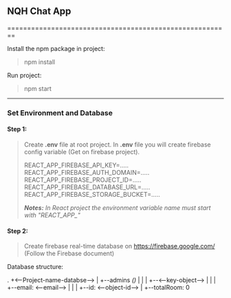 ## NQH Chat App

========================================================

Install the npm package in project:
> npm install

Run project:
> npm start

--------------------------------------------------------
### Set Environment and Database

#### Step 1:

>
> Create **.env** file at root project.
> In **.env** file you will create firebase config variable (Get on firebase project).
>
> REACT_APP_FIREBASE_API_KEY=.....
> REACT_APP_FIREBASE_AUTH_DOMAIN=.....
> REACT_APP_FIREBASE_PROJECT_ID=.....
> REACT_APP_FIREBASE_DATABASE_URL=.....
> REACT_APP_FIREBASE_STORAGE_BUCKET=.....
>
> ***Notes:*** *In React project the environment variable name must start with "REACT_APP_"*
>

#### Step 2:

>
> Create firebase real-time database on https://firebase.google.com/ (Follow the Firebase document)
>

Database structure:

.
+<--Project-name-databse-->
|
+--admins *()*
|  |
|  +--<--key-object-->
|      |
|      +--email: <--email-->
|      |
|      +--id: <--object-id-->
|
+--totalRoom: 0

